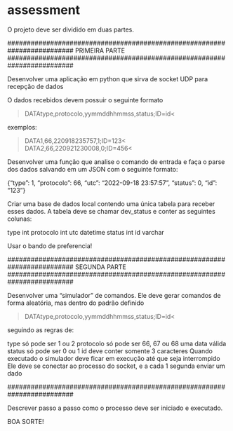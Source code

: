 # assessment
O projeto deve ser dividido em duas partes.

#########################################################################
PRIMEIRA PARTE
#########################################################################

Desenvolver uma aplicação em python que sirva de socket UDP para recepção de dados

O dados recebidos devem possuir o seguinte formato

>DATAtype,protocolo,yymmddhhmmss,status;ID=id<

exemplos: 
>DATA1,66,220918235757,1;ID=123<
>DATA2,66,220921230008,0;ID=456<

Desenvolver uma função que analise o comando de entrada e faça o parse dos dados salvando em um JSON com o seguinte formato:

{“type”: 1, “protocolo”: 66, “utc”: “2022-09-18 23:57:57”, “status”: 0, “id”: “123”}

Criar uma base de dados local contendo uma única tabela para receber esses dados. A tabela deve se chamar dev_status e conter as seguintes colunas:

type int
protocolo int
utc datetime
status int
id varchar

Usar o bando de preferencia!

#########################################################################
SEGUNDA PARTE
#########################################################################

Desenvolver uma “simulador” de comandos. Ele deve gerar comandos de forma aleatória, mas dentro do padrão definido

>DATAtype,protocolo,yymmddhhmmss,status;ID=id<

seguindo as regras de:

type só pode ser 1 ou 2
protocolo só pode ser 66, 67 ou 68
uma data válida
status só pode ser 0 ou 1
id deve conter somente 3 caracteres
Quando executado o simulador deve ficar em execução até que seja interrompido 
Ele deve se conectar ao processo do socket, e a cada 1 segunda enviar um dado 

#########################################################################

Descrever passo a passo como o processo deve ser iniciado e executado.

BOA SORTE!
